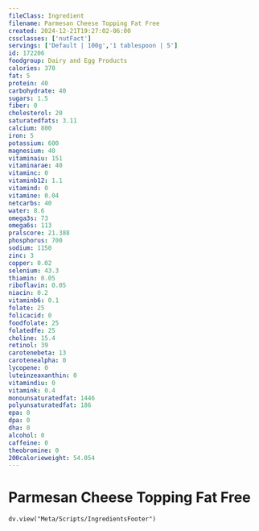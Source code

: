 ```yaml
---
fileClass: Ingredient
filename: Parmesan Cheese Topping Fat Free
created: 2024-12-21T19:27:02-06:00
cssclasses: ['nutFact']
servings: ['Default | 100g','1 tablespoon | 5']
id: 172206
foodgroup: Dairy and Egg Products
calories: 370
fat: 5
protein: 40
carbohydrate: 40
sugars: 1.5
fiber: 0
cholesterol: 20
saturatedfats: 3.11
calcium: 800
iron: 5
potassium: 600
magnesium: 40
vitaminaiu: 151
vitaminarae: 40
vitaminc: 0
vitaminb12: 1.1
vitamind: 0
vitamine: 0.04
netcarbs: 40
water: 8.6
omega3s: 73
omega6s: 113
pralscore: 21.388
phosphorus: 700
sodium: 1150
zinc: 3
copper: 0.02
selenium: 43.3
thiamin: 0.05
riboflavin: 0.05
niacin: 0.2
vitaminb6: 0.1
folate: 25
folicacid: 0
foodfolate: 25
folatedfe: 25
choline: 15.4
retinol: 39
carotenebeta: 13
carotenealpha: 0
lycopene: 0
luteinzeaxanthin: 0
vitamindiu: 0
vitamink: 0.4
monounsaturatedfat: 1446
polyunsaturatedfat: 186
epa: 0
dpa: 0
dha: 0
alcohol: 0
caffeine: 0
theobromine: 0
200calorieweight: 54.054
---
```


# Parmesan Cheese Topping Fat Free

```dataviewjs
dv.view("Meta/Scripts/IngredientsFooter")
```